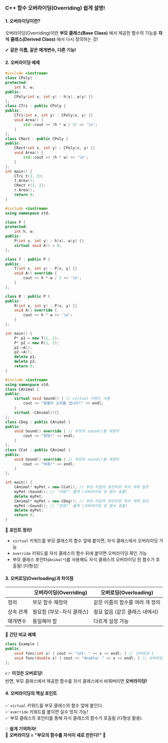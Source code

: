 ### C++ 함수 오버라이딩(Overriding) 쉽게 설명!

#### **1. 오버라이딩이란?**
오버라이딩(Overriding)이란 **부모 클래스(Base Class)** 에서 제공한 함수의 기능을 **자식 클래스(Derived Class)** 에서 다시 정의하는 것!

✔ **같은 이름, 같은 매개변수, 다른 기능!**

#### **2. 오버라이딩 예제**
```cpp 삼각형과 사각형의 면적 계산
#include <iostream>
class CPoly{
protected:
    int h, w;
public:
    CPoly(int x, int y) : h(x), w(y) {}
};
class CTri : public CPoly {
public:
    CTri(int x, int y) : CPoly(x, y) {}
    void Area() {
        std::cout << (h * w / 2) << '\n';
    }
};
class CRect : public CPoly {
public:
    CRect(int x, int y) : CPoly(x, y) {}
    void Area() {
        std::cout << (h * w) << '\n';
    }
};
int main() {
    CTri t(1, 2);
    t.Area();
    CRect r(1, 2);
    r.Area();
    return 0;
}
```

```cpp
#include <iostream>
using namespace std;

class P {
protected:
    int h, w;
public:
    P(int x, int y) : h(x), w(y) {}
    virtual void A() = 0;
};

class T : public P {
public:
    T(int x, int y) : P(x, y) {}
    void A() override {
        cout << h * w / 2 << '\n';
    }
};

class R : public P {
public:
    R(int x, int y) : P(x, y) {}
    void A() override {
        cout << h * w << '\n';
    }
};

int main() {
    P* p1 = new T(1, 2);
    P* p2 = new R(1, 2);
    p1->A();
    p2->A();
    delete p1;
    delete p2;
    return 0;
}
```
```cpp
#include <iostream>
using namespace std;
class CAnimal {
public:
    virtual void Sound() { // virtual 키워드 사용
        cout << "동물이 소리를 냅니다!" << endl;
    }
    virtual ~CAnimal(){} 
};
class CDog : public CAnimal {
public:
    void Sound() override { // 부모의 sound()를 재정의
        cout << "멍멍!" << endl;
    }
};
class CCat : public CAnimal {
public:
    void Sound() override { // 부모의 sound()를 재정의
        cout << "야옹!" << endl;
    }
};

int main() {
    CAnimal* myPet = new CCat(); // 부모 타입의 포인터로 자식 객체 참조
    myPet->Sound(); // "야용!" 출력 (오버라이딩 된 함수 호출)
    delete myPet;
    CAnimal* myPet = new CDog(); // 부모 타입의 포인터로 자식 객체 참조
    myPet->Sound(); // "멍멍!" 출력 (오버라이딩 된 함수 호출)
    delete myPet;
    return 0;
}
```
🔹 **포인트 정리!**
- `virtual` 키워드를 부모 클래스의 함수 앞에 붙이면, 자식 클래스에서 오버라이딩 가능
- `override` 키워드를 자식 클래스의 함수 뒤에 붙이면 오버라이딩 확인 가능
- 부모 클래스 포인터(`Animal*`)를 사용해도 자식 클래스의 오버라이딩 된 함수가 호출됨! (다형성)

#### **3. 오버로딩(Overloading)과 차이점**
|  | 오버라이딩(Overriding) | 오버로딩(Overloading) |
|---|---|---|
| 정의 | 부모 함수 재정의 | 같은 이름의 함수를 여러 개 정의 |
| 상속 관계 | 필요함 (부모-자식 클래스) | 필요 없음 (같은 클래스 내에서) |
| 매개변수 | 동일해야 함 | 다르게 설정 가능 |

📌 **간단 비교 예제**
```cpp
class Example {
public:
    void func(int x) { cout << "int: " << x << endl; } // 오버로딩 1
    void func(double x) { cout << "double: " << x << endl; } // 오버로딩 2
};
```
👉 **이것은 오버로딩!**  
반면, 부모 클래스에서 제공한 함수를 자식 클래스에서 바꿔버리면 **오버라이딩!**

#### **4. 오버라이딩의 핵심 포인트**
✅ `virtual` 키워드를 부모 클래스의 함수 앞에 붙인다.  
✅ `override` 키워드를 붙이면 실수 방지 가능!  
✅ 부모 클래스의 포인터를 통해 자식 클래스의 함수가 호출됨 (다형성 활용).  

💡 **쉽게 기억하자!**  
📌 **오버라이딩 = "부모의 함수를 자식이 새로 만든다!"** 🚀
